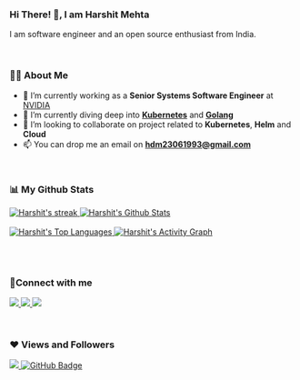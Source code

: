 
<!--
**hdm23061993/hdm23061993** is a ✨ _special_ ✨ repository because its `README.md` (this file) appears on your GitHub profile.

Here are some ideas to get you started:

- 🔭 I’m currently working on ...
- 🌱 I’m currently learning ...
- 👯 I’m looking to collaborate on ...
- 🤔 I’m looking for help with ...
- 💬 Ask me about ...
- 📫 How to reach me: ...
- 😄 Pronouns: ...
- ⚡ Fun fact: ...
-->



### Hi There! 👋, I am Harshit Mehta

I am software engineer and an open source enthusiast from India.

<br>

### 🙋‍♂️ About Me
- 🔭 I’m currently working as a **Senior Systems Software Engineer** at [NVIDIA](https://www.nvidia.com/)
- 🌱 I’m currently diving deep into **[Kubernetes](https://kubernetes.io/)** and **[Golang](https://go.dev/)**
- 👯 I’m looking to collaborate on project related to **Kubernetes**, **Helm** and **Cloud**
- 📫 You can drop me an email on **[hdm23061993@gmail.com](mailto:hdm23061993@gmail.com)**

<br>

### 📊 My Github Stats
<a href="https://github.com/hdm23061993/github-readme-streak-stats">
  <img title="Harshit's streak" alt="Harshit's streak" src="https://github-readme-streak-stats.herokuapp.com/?user=hdm23061993&theme=black-ice&hide_border=true&stroke=0000&background=060A0CD0"/>
</a>
<a href="https://github.com/hdm23061993/github-readme-stats">
  <img title="Harshit's Github Stat" alt="Harshit's Github Stats" src="https://github-readme-stats.vercel.app/api?username=hdm23061993&show_icons=true&count_private=true&theme=react&hide_border=true&bg_color=0D1117" />
</a>
<br>
<br>
<a href="https://github.com/hdm23061993/github-readme-stats">
  <img title="Harshit's Top Languages" alt="Harshit's Top Languages" src="https://github-readme-stats.vercel.app/api/top-langs/?username=hdm23061993&langs_count=8&count_private=true&layout=compact&theme=react&hide_border=true&bg_color=0D1117" />
</a>
<a href="https://github.com/hdm23061993/github-readme-activity-graph">
  <img alt="Harshit's Activity Graph" src="https://activity-graph.herokuapp.com/graph?username=hdm23061993&bg_color=0D1117&color=5BCDEC&line=5BCDEC&point=FFFFFF&hide_border=true" />
</a>

<br><br>

### 🔗Connect with me
<p align="left">
  <a href = "https://www.linkedin.com/in/harshit-mehtaa">
    <img src="https://img.icons8.com/fluent/48/000000/linkedin.png"/>
  </a>
  <a href = "https://twitter.com/harshitm23">
    <img src="https://img.icons8.com/fluent/48/000000/twitter.png"/>
  </a>
  <a href = "https://www.instagram.com/harshit_mehtaa">
    <img src="https://img.icons8.com/fluent/48/000000/instagram-new.png"/>
  </a>
</p>

<br>

### ❤ Views and Followers
<p align="left">
  <a href="https://github.com/hdm23061993/github-profile-views-counter">
    <img src="https://komarev.com/ghpvc/?username=hdm23061993">
  </a>
  <a href="https://github.com/hdm23061993/github-profile-views-counter">
    <img src="https://img.shields.io/github/followers/hdm23061993?label=Followers&style=social" alt="GitHub Badge">
  </a>
</p>
